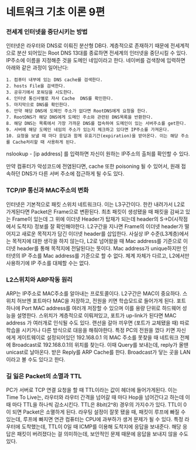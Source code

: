 # 네트워크 기초 이론 9편

### 전세계 인터넷을 중단시키는 방법

인터넷은 라우터와 DNS로 이뤄진 분산형 DB다. 계층적으로 존재하기 때문에 전세계적으로 분산 되어있는 Root DNS 13대를 종료하면 전세계의 인터넷을 중단시킬 수 있다.
IP주소에 이름을 지정해준 것을 도메인 네임이라고 한다. 네이버를 검색창에 입력하면 아래와 같은 과정이 일어난다:

```
1. 컴퓨터 내부에 있는 DNS cache를 검색한다.
2. hosts File을 검색한다.
3. 공유기에서 포워딩을 시도한다.
4. 인터넷 통신사별로 자사 Cache  DNS를 확인한다.
5. 마지막으로 DNS를 확인한다.
6. 만약 해당 DNS에 도메인 주소가 없다면 RootDNS에게 요청을 한다.
7. RootDNS가 해당 DNS에게 도메인 주소와 관련된 DNS목록을 반환한다.
8. 해당 DNS는 목록에서 가장 가까운 DNS를 접속하여 도메인이 있는 서버주소를 get한다.
9. 서버에 해당 도메인 네임의 주소가 있는지 체크하고 있다면 IP주소를 가져온다.
10. 요청을 보낼 때 마다 응답과 함께 유효기간(expiration)을 받아온다. 이는 해당 주소를 Cache처리할 때 사용하게 된다.
```

nslookup - [ip address] 를 입력하면 자신이 원하는 IP주소의 출처를 확인할 수 있다.

만약 컴퓨터가 악성코드에 전염된다면, cache 또한 poisoning 될 수 있어서, 원래 접속하던 DNS가 다른 서버 주소에 접근하게 될 수도 있다.

### TCP/IP 통신과 MAC주소의 변화

인터넷은 기본적으로 패킷 스위치 네트워크다. 이는 L3구간이다. 한칸 내려가서 L2로 가게된다면 Packet은 Frame으로 변환된다. 최초 패킷이 생성됐을 때 패킷을 감싸고 있는 Frame이 있는데 그 위에 이더넷 Header가 탑재가 되는데 header의 S->D(시작점에서 도착지) 정보를 잘 확인해야한다. L2구간을 지나면 Frame의 이더넷 header가 떨어지고 새로운 목적지가 담긴 이더넷 header를 삽입한다.
사실상 IP 수준(L3계층)에서는 목적지에 대한 생각을 하지 않는다, L2로 넘어왔을 때 Mac address를 기준으로 이더넷 header를 통해 목적지에 전달된다는 뜻이다.
Mac address가 unique하지만 인터넷의 IP 주소를 Mac address를 기준으로 할 수 없다. 체계 자체가 다르고, L2에서만 사용하기에 IP 주소를 대체할 수는 없다.

### L2스위치와 ARP작동 원리

ARP는 IP주소로 MAC주소를 알아내는 프로토콜이다. L2구간은 MAC이 중요하다. 스위치 허브엔 포트마다 MAC을 저장하고, 전원을 키면 학습모드로 들어가게 된다. 포트 하나에 Port MAC address를 여러개 저장할 수 있으며 이를 용량 단위로 하드웨어 성능을 설명한다. 스위치가 계층적으로 이뤄져있고, 포트가 up-link가 된다면 MAC address 가 여러개로 인식될 수도 있다. 랜선을 갈아 끼우면 (포트가 교체됐을 때) 따로 학습을 시키거나 다른 방식으로 대응을 해줘야한다.
특정 PC의 전원을 껐다 키면 자신에게 게이트웨이로 설정되어있던 192.168.0.1 의 MAC 주소를 못찾을 때 네트워크 전체에 Broadcast로 192.168.0.1의 위치를 찾는다. 이때 Query를 보내는데, reply가 올땐 unicast로 날아온다. 받은 Reply를 ARP Cache를 한다.
Broadcast가 닿는 곳을 LAN이라고 볼 수도 있다고 한다.

### 길 잃은 Packet의 소멸과 TTL

PC가 서버로 TCP 연결 요청을 할 때 TTL이라는 값이 헤더에 들어가게된다. 이는 Time To Live는, 라우터와 라우터 간격을 넘어갈 때 마다 Hop을 넘어간다고 하는데 이때 마다 TTL을 하나씩 감소시킨다. TTL은 8bit(2^8) 경우의 가지수가 있다. TTL이 0이 되면 Packet은 소멸하게 된다. 라우팅 설정이 잘못 됐을 때, 패킷이 루프에 빠질 수 있는데, 루프에 빠지면 연관 컴퓨터는 CPU에 과부하가 생겨 문제가 될 수 있다. 특정 라우터에 도착했는데, TTL이 0일 때 ICMP를 이용해 도착지에 응답을 보내준다. 해당 응답은 패킷이 버려졌다는 걸 의미하는데, 보안적인 문제 때문에 응답을 보내지 않을 수도 있다.
